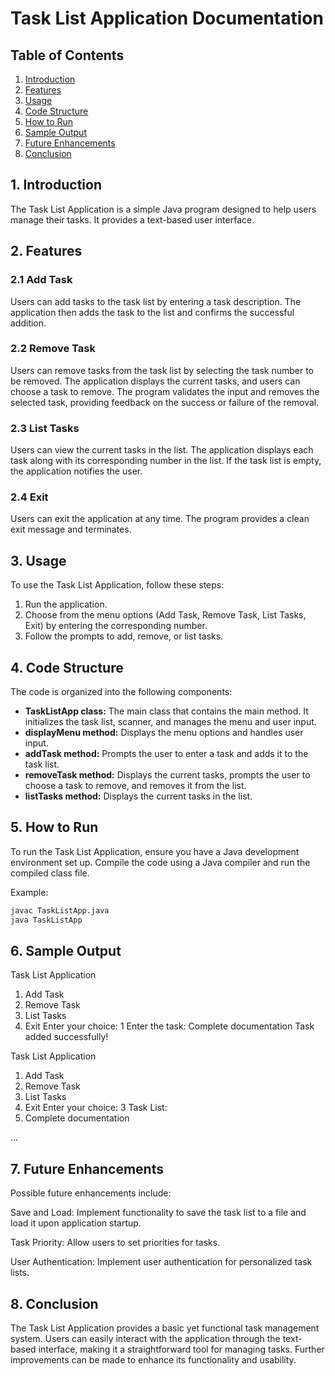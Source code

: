 # Task List Application Documentation

## Table of Contents
1. [Introduction](#introduction)
2. [Features](#features)
3. [Usage](#usage)
4. [Code Structure](#code-structure)
5. [How to Run](#how-to-run)
6. [Sample Output](#sample-output)
7. [Future Enhancements](#future-enhancements)
8. [Conclusion](#conclusion)

## 1. Introduction <a name="introduction"></a>
The Task List Application is a simple Java program designed to help users manage their tasks. It provides a text-based user interface.

## 2. Features
### 2.1 Add Task
Users can add tasks to the task list by entering a task description. The application then adds the task to the list and confirms the successful addition.

### 2.2 Remove Task
Users can remove tasks from the task list by selecting the task number to be removed. The application displays the current tasks, and users can choose a task to remove. The program validates the input and removes the selected task, providing feedback on the success or failure of the removal.

### 2.3 List Tasks
Users can view the current tasks in the list. The application displays each task along with its corresponding number in the list. If the task list is empty, the application notifies the user.

### 2.4 Exit
Users can exit the application at any time. The program provides a clean exit message and terminates.

## 3. Usage <a name="usage"></a>
To use the Task List Application, follow these steps:
1. Run the application.
2. Choose from the menu options (Add Task, Remove Task, List Tasks, Exit) by entering the corresponding number.
3. Follow the prompts to add, remove, or list tasks.

## 4. Code Structure <a name="code-structure"></a>
The code is organized into the following components:
- **TaskListApp class:** The main class that contains the main method. It initializes the task list, scanner, and manages the menu and user input.
- **displayMenu method:** Displays the menu options and handles user input.
- **addTask method:** Prompts the user to enter a task and adds it to the task list.
- **removeTask method:** Displays the current tasks, prompts the user to choose a task to remove, and removes it from the list.
- **listTasks method:** Displays the current tasks in the list.

## 5. How to Run <a name="how-to-run"></a>
To run the Task List Application, ensure you have a Java development environment set up. Compile the code using a Java compiler and run the compiled class file.

Example:
```bash
javac TaskListApp.java
java TaskListApp
```

## 6. Sample Output <a name="sample-output"></a>

Task List Application
1. Add Task
2. Remove Task
3. List Tasks
4. Exit
Enter your choice: 1
Enter the task: Complete documentation
Task added successfully!

Task List Application
1. Add Task
2. Remove Task
3. List Tasks
4. Exit
Enter your choice: 3
Task List:
1. Complete documentation

...

## 7. Future Enhancements <a name="future-enhancements"></a>
Possible future enhancements include:

Save and Load: Implement functionality to save the task list to a file and load it upon application startup.

Task Priority: Allow users to set priorities for tasks.

User Authentication: Implement user authentication for personalized task lists.

## 8. Conclusion <a name="conclusion"></a>
The Task List Application provides a basic yet functional task management system. Users can easily interact with the application through the text-based interface, making it a straightforward tool for managing tasks. Further improvements can be made to enhance its functionality and usability.
